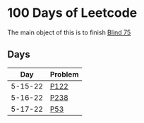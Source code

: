 # 100 Days of Leetcode

The main object of this is to finish [Blind 75](https://leetcode.com/discuss/general-discussion/460599/blind-75-leetcode-questions)

## Days
| Day     | Problem                                                                |
| ------- | ---------------------------------------------------------------------- |
| 5-15-22 | [P122](https://leetcode.com/problems/best-time-to-buy-and-sell-stock/) |
| 5-16-22 | [P238](https://leetcode.com/problems/product-of-array-except-self/)    |
| 5-17-22 | [P53](https://leetcode.com/problems/maximum-subarray/)                                                                       |

